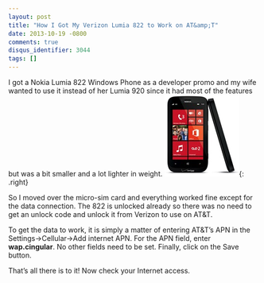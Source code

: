 ```yaml
---
layout: post
title: "How I Got My Verizon Lumia 822 to Work on AT&amp;T"
date: 2013-10-19 -0800
comments: true
disqus_identifier: 3044
tags: []
---
```

I got a Nokia Lumia 822 Windows Phone as a developer promo and my wife
wanted to use it instead
of her Lumia 920 since it had most of the features but was a bit smaller
and a lot lighter in weight.
![Lumia-822](/images/blogs_webguild_com/WindowsLiveWriter/HowIGotMyVerizonLumia822toWorkonATT_8D4C/Lumia-822_thumb.jpg "Lumia-822"){: .right}

So I moved over the micro-sim card and everything worked fine except for
the data connection. The 822 is unlocked already so there was no need to
get an unlock code and unlock it from Verizon to use on AT&T.

To get the data to work, it is simply a matter of entering AT&T’s APN in
the Settings-\>Cellular-\>Add internet APN. For the APN field, enter
**wap.cingular**. No other fields need to be set. Finally, click on the
Save button.

That’s all there is to it! Now check your Internet access.
